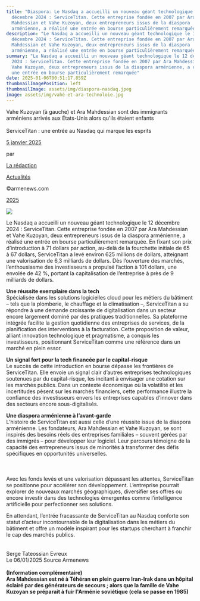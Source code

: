 ```yaml
---
title: "Diaspora: Le Nasdaq a accueilli un nouveau géant technologique le 12
  décembre 2024 : ServiceTitan. Cette entreprise fondée en 2007 par Ara
  Mahdessian et Vahe Kuzoyan, deux entrepreneurs issus de la diaspora
  arménienne, a réalisé une entrée en bourse particulièrement remarquée"
description: "Le Nasdaq a accueilli un nouveau géant technologique le 12
  décembre 2024 : ServiceTitan. Cette entreprise fondée en 2007 par Ara
  Mahdessian et Vahe Kuzoyan, deux entrepreneurs issus de la diaspora
  arménienne, a réalisé une entrée en bourse particulièrement remarquée"
summary: "Le Nasdaq a accueilli un nouveau géant technologique le 12 décembre
  2024 : ServiceTitan. Cette entreprise fondée en 2007 par Ara Mahdessian et
  Vahe Kuzoyan, deux entrepreneurs issus de la diaspora arménienne, a réalisé
  une entrée en bourse particulièrement remarquée"
date: 2025-01-06T00:51:17.859Z
thumbnailImagePosition: left
thumbnailImage: assets/img/diaspora-nasdaq.jpeg
image: assets/img/vahé-et-ara-technoloie.jpg
---
```

Vahe Kuzoyan (à gauche) et Ara Mahdessian sont des immigrants arméniens arrivés aux États-Unis alors qu'ils étaient enfants\
\
ServiceTitan : une entrée au Nasdaq qui marque les esprits

[5 janvier 2025](https://www.armenews.com/servicetitan-une-entree-au-nasdaq-qui-marque-les-esprits/)

par

[La rédaction](https://www.armenews.com/author/toranian/)

[Actualités](https://www.armenews.com/categorie/actualites/)

©armenews.com

[2025](https://www.armenews.com/servicetitan-une-entree-au-nasdaq-qui-marque-les-esprits/)

![](https://www.armenews.com/wp-content/uploads/2025/01/GgYYaY9WIAEj5lW-1.jpeg)

Le Nasdaq a accueilli un nouveau géant technologique le 12 décembre 2024 : ServiceTitan. Cette entreprise fondée en 2007 par Ara Mahdessian et Vahe Kuzoyan, deux entrepreneurs issus de la diaspora arménienne, a réalisé une entrée en bourse particulièrement remarquée. En fixant son prix d’introduction à 71 dollars par action, au-delà de la fourchette initiale de 65 à 67 dollars, ServiceTitan a levé environ 625 millions de dollars, atteignant une valorisation de 6,3 milliards de dollars. Dès l’ouverture des marchés, l’enthousiasme des investisseurs a propulsé l’action à 101 dollars, une envolée de 42 %, portant la capitalisation de l’entreprise à près de 9 milliards de dollars.

**Une réussite exemplaire dans la tech**\
Spécialisée dans les solutions logicielles cloud pour les métiers du bâtiment – tels que la plomberie, le chauffage et la climatisation –, ServiceTitan a su répondre à une demande croissante de digitalisation dans un secteur encore largement dominé par des pratiques traditionnelles. Sa plateforme intégrée facilite la gestion quotidienne des entreprises de services, de la planification des interventions à la facturation. Cette proposition de valeur, alliant innovation technologique et pragmatisme, a conquis les investisseurs, positionnant ServiceTitan comme une référence dans un marché en plein essor.

**Un signal fort pour la tech financée par le capital-risque**\
Le succès de cette introduction en bourse dépasse les frontières de ServiceTitan. Elle envoie un signal clair d’autres entreprises technologiques soutenues par du capital-risque, les incitant à envisager une cotation sur les marchés publics. Dans un contexte économique où la volatilité et les incertitudes pèsent sur les marchés financiers, cette performance illustre la confiance des investisseurs envers les entreprises capables d’innover dans des secteurs encore sous-digitalisés.

**Une diaspora arménienne à l’avant-garde**\
L’histoire de ServiceTitan est aussi celle d’une réussite issue de la diaspora arménienne. Les fondateurs, Ara Mahdessian et Vahe Kuzoyan, se sont inspirés des besoins réels des entreprises familiales – souvent gérées par des immigrés – pour développer leur logiciel. Leur parcours témoigne de la capacité des entrepreneurs issus de minorités à transformer des défis spécifiques en opportunités universelles.\
\
\
\
Avec les fonds levés et une valorisation dépassant les attentes, ServiceTitan se positionne pour accélérer son développement. L’entreprise pourrait explorer de nouveaux marchés géographiques, diversifier ses offres ou encore investir dans des technologies émergentes comme l’intelligence artificielle pour perfectionner ses solutions.

En attendant, l’entrée fracassante de ServiceTitan au Nasdaq conforte son statut d’acteur incontournable de la digitalisation dans les métiers du bâtiment et offre un modèle inspirant pour les startups cherchant à franchir le cap des marchés publics.\
\
\
Serge Tateossian Evreux\
Le 06/01/2025 Source Armenews\
\
**(﻿Information complémentaire)**\
**Ara Mahdessian est né à Téhéran en plein guerre Iran-Irak dans un hôpital**\
**éclairé par des générateurs de secours ; alors que la famille de Vahe Kuzoyan se préparait à fuir l'Arménie soviétique (cela se passe en 1985)**